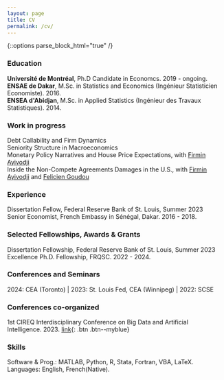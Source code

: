 ```yaml
---
layout: page
title: CV
permalink: /cv/
---
```



{::options parse_block_html="true" /}

### Education  
**Université de Montréal**, Ph.D Candidate in Economcs. 2019 - ongoing.  
**ENSAE de Dakar**, M.Sc. in Statistics and Economics (Ingénieur Statisticien Economiste). 2016.   
**ENSEA d'Abidjan**, M.Sc. in Applied Statistics (Ingénieur des Travaux Statistiques). 2014.

### Work in progress
Debt Callability and Firm Dynamics    
Seniority Structure in Macroeconomics     
Monetary Policy Narratives and House Price Expectations, with [Firmin Ayivodji](https://firminayivodji.github.io/)   
Inside the Non-Compete Agreements Damages in the U.S., with [Firmin Ayivodji](https://firminayivodji.github.io/) and [Felicien Goudou](https://www.jesugogoudou.me/)   
   

### Experience  
Dissertation Fellow, Federal Reserve Bank of St. Louis, Summer 2023    
Senior Economist, French Embassy in Sénégal, Dakar. 2016 - 2018.  
<!--Statistician Economist, [ANSD](https://www.ansd.sn/index.php), Dakar. 2015.  
Health Data Analyst, ACONDA-VS, Abidjan. 2014. -->
  
### Selected Fellowships, Awards & Grants
Dissertation Fellowship, Federal Reserve Bank of St. Louis, Summer 2023     
Excellence Ph.D. Fellowship, FRQSC. 2022 - 2024. <!-- Fonds de Recherche du Quebec - Société et Culture -->

### Conferences and Seminars  
2024: CEA (Toronto)  | 2023: St. Louis Fed, CEA (Winnipeg) | 2022: SCSE

### Conferences co-organized
1st CIREQ Interdisciplinary Conference on Big Data and Artificial Intelligence. 2023. [link](https://cireqmontreal.com/en/1st-cireq-interdisciplinary-conference-on-big-data-and-artificial-intelligence/){: .btn .btn--myblue}

### Skills  
Software & Prog.: MATLAB, Python, R, Stata, Fortran, VBA, LaTeX.  
Languages: English, French(Native).


